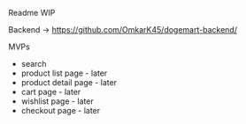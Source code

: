 Readme WIP 


Backend -> https://github.com/OmkarK45/dogemart-backend/

MVPs

- search
- product list page - later
- product detail page - later
- cart page - later
- wishlist page - later
- checkout page - later
